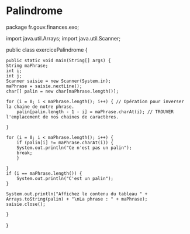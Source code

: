 # Palindrome

package fr.gouv.finances.exo;

import java.util.Arrays;
import java.util.Scanner;

public class exercicePalindrome {

    public static void main(String[] args) {
	String maPhrase;
	int i;
	int j;
	Scanner saisie = new Scanner(System.in);
	maPhrase = saisie.nextLine();
	char[] palin = new char[maPhrase.length()];

	for (i = 0; i < maPhrase.length(); i++) { // Opération pour inverser la chaine de notre phrase.
	    palin[palin.length - 1 - i] = maPhrase.charAt(i); // TROUVER l'emplacement de nos chaines de caractères.

	}

	for (i = 0; i < maPhrase.length(); i++) {
	    if (palin[i] != maPhrase.charAt(i)) {
		System.out.println("Ce n'est pas un palin");
		break;
	    }

	}
	if (i == maPhrase.length()) {
	    System.out.println("C'est un palin");
	}

	System.out.println("Affichez le contenu du tableau " + Arrays.toString(palin) + "\nLa phrase : " + maPhrase);
	saisie.close();

    }
}
